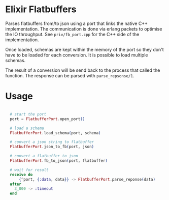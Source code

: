 Elixir Flatbuffers
==============

Parses flatbuffers from/to json using a port that links the native C++ implementation.
The communication is done via erlang packets to optimise the IO throughput.
See `priv/fb_port.cpp` for the C++ side of the implementation.

Once loaded, schemas are kept within the memory of the port so they don't have to be loaded for each conversion.
It is possible to load multiple schemas.

The result of a conversion will be send back to the process that called the function. The response can be parsed with `parse_repsonse/1`.

Usage
==============

```elixir

  # start the port
  port = FlatbufferPort.open_port()

  # load a schema
  FlatbufferPort.load_schema(port, schema)

  # convert a json string to flatbuffer
  FlatbufferPort.json_to_fb(port, json)

  # convert a flatbuffer to json
  FlatbufferPort.fb_to_json(port, flatbuffer)

  # wait for result
  receive do
      {^port, {:data, data}} -> FlatbufferPort.parse_reponse(data)
  after
    3_000 -> :timeout
  end
```

